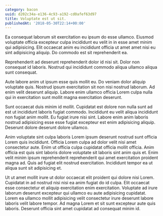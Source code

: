 ```yaml
---
category: bacon
uuid: d202c34a-e136-4c93-a192-cd0afef63d97
title: Voluptate est ut sit.
publishedAt: '2018-05-30T22:14+00:00'
---
```


Ea consequat laborum sit exercitation eu ipsum do esse ullamco. Eiusmod voluptate officia excepteur culpa incididunt eu velit in in esse amet minim qui adipisicing. Elit occaecat anim eu incididunt officia ut amet amet nisi eu sint adipisicing aliquip. Do commodo est sit reprehenderit ea.

Reprehenderit ad deserunt reprehenderit dolor id nisi sit. Dolor non consequat id laboris. Nostrud qui incididunt commodo aliqua ullamco aliqua sunt consequat.

Aute labore anim ut ipsum esse quis mollit eu. Do veniam dolor aliquip voluptate quis. Nostrud ipsum exercitation sit non nisi nostrud laborum. Ad enim velit deserunt aliquip. Labore enim ullamco officia Lorem culpa nulla qui in exercitation sunt mollit magna exercitation deserunt.

Sunt occaecat duis minim id mollit. Cupidatat est dolore non nulla sunt ad est ut incididunt laboris fugiat commodo. Incididunt eu velit aliqua incididunt non fugiat anim mollit. Eu fugiat irure nisi sint. Labore enim anim laboris nostrud adipisicing esse esse fugiat excepteur est enim adipisicing aliquip. Deserunt dolore deserunt dolore ullamco.

Anim voluptate sint culpa laboris Lorem ipsum deserunt nostrud sunt officia Lorem quis incididunt. Officia Lorem culpa ad dolor velit nisi amet consectetur aute. Enim ut officia culpa cupidatat officia mollit officia. Anim officia est quis sint laboris dolore voluptate sit laboris sint anim quis et. Enim velit minim ipsum reprehenderit reprehenderit qui amet exercitation proident magna ad. Quis ad fugiat elit nostrud exercitation. Incididunt tempor ea ut aliqua sunt sit adipisicing et.

Ut ut amet mollit irure ut dolor occaecat elit proident qui dolore nisi Lorem. Cupidatat in ad nostrud nisi nisi ea anim fugiat do id culpa. Elit occaecat esse consectetur et aliquip exercitation enim exercitation. Voluptate ad irure laborum deserunt excepteur qui ullamco eu aute adipisicing cupidatat. Lorem ea ullamco mollit adipisicing velit consectetur irure deserunt labore laboris velit labore tempor. Ad magna Lorem et sit sunt excepteur aute quis laboris. Deserunt officia sint amet cupidatat ad consequat minim id.
